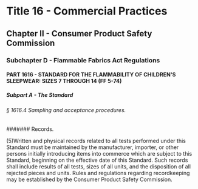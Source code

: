 
# Title 16 - Commercial Practices
## Chapter II - Consumer Product Safety Commission
### Subchapter D - Flammable Fabrics Act Regulations
#### PART 1616 - STANDARD FOR THE FLAMMABILITY OF CHILDREN'S SLEEPWEAR: SIZES 7 THROUGH 14 (FF 5-74)
##### Subpart A - The Standard
###### § 1616.4 Sampling and acceptance procedures.
####### Records.

(5)Written and physical records related to all tests performed under this Standard must be maintained by the manufacturer, importer, or other persons initially introducing items into commerce which are subject to this Standard, beginning on the effective date of this Standard. Such records shall include results of all tests, sizes of all units, and the disposition of all rejected pieces and units. Rules and regulations regarding recordkeeping may be established by the Consumer Product Safety Commission.
